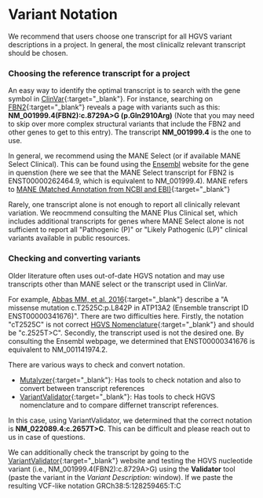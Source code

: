 # Variant Notation

We recommend that users choose one transcript for all HGVS variant descriptions in a project. In general, the most clinicallz relevant transcript should be chosen.


### Choosing the reference transcript for a project

An easy way to identify the optimal transcript is to search with the gene symbol in [ClinVar](https://www.ncbi.nlm.nih.gov/clinvar/){:target="_blank"}. For instance, searching on [FBN2](https://www.ncbi.nlm.nih.gov/clinvar/?term=FBN2%5Bgene%5D&redir=gene){:target="_blank"} reveals a page with variants such as this: **NM_001999.4(FBN2):c.8729A>G (p.Gln2910Arg)** (Note that you may need to skip over more complex structural variants that include the FBN2 and other genes to get to this entry). The transcript **NM_001999.4** is the one to use.

In general, we recommend using the MANE Select (or if available MANE Select Clinical).
This can be found using the [Ensembl](https://www.ensembl.org/Homo_sapiens/Gene/Summary?db=core;g=ENSG00000138829;r=5:128257909-128659185) website for the gene in quenstion (here we see that the MANE Select transcript for FBN2 is ENST00000262464.9, which is equivalent to NM_001999.4). MANE refers to [MANE (Matched Annotation from NCBI and EBI)](https://www.ncbi.nlm.nih.gov/refseq/MANE/){:target="_blank"}

Rarely, one transcript alone is not enough to report all clinically relevant variation. We reocmmend consulting the MANE Plus Clinical set, which includes additional transcripts for genes where MANE Select alone is not sufficient to report all "Pathogenic (P)" or "Likely Pathogenic (LP)" clinical variants available in public resources.

### Checking and converting variants

Older literature often uses out-of-date HGVS notation and may use transcripts other than MANE select or the transcript used in ClinVar.


For example, [Abbas MM, et al. 2016](https://pubmed.ncbi.nlm.nih.gov/30713959/){:target="_blank"} describe a "A missense mutation c.T2525C:p.L842P in ATP13A2 (Ensemble transcript ID ENST00000341676)". There are two difficulties here. Firstly, the notation "cT2525C" is not correct [HGVS Nomenclature](https://hgvs-nomenclature.org/stable/){:target="_blank"} and should be "c.2525T>C". Secondly, the transcript used is not the desired one. By consulting the Ensembl webpage, we determined that ENST00000341676 is equivalent to NM_001141974.2.

There are various ways to check and convert notation.

- [Mutalyzer](https://mutalyzer.nl/){:target="_blank"}: Has tools to check notation and also to convert between transcript references
- [VariantValidator](https://variantvalidator.org/){:target="_blank"}: Has tools to check HGVS nomenclature and to compare differnet transcript references.

In this case, using VariantValidator, we determined that the correct notation is **NM_022089.4:c.2657T>C**. This can be difficult and please reach out to us in case of questions.




We can additionally check the transcript by going to the [VariantValidator](https://variantvalidator.org/){:target="_blank"} website and testing the HGVS nucleotide variant (i.e., NM_001999.4(FBN2):c.8729A>G) using the  **Validator** tool (paste the variant in the *Variant Description:* window). If we paste the resulting VCF-like notation GRCh38:5:128259465:T:C